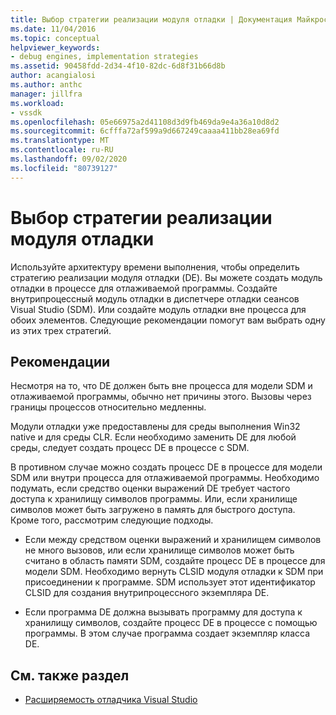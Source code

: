 ```yaml
---
title: Выбор стратегии реализации модуля отладки | Документация Майкрософт
ms.date: 11/04/2016
ms.topic: conceptual
helpviewer_keywords:
- debug engines, implementation strategies
ms.assetid: 90458fdd-2d34-4f10-82dc-6d8f31b66d8b
author: acangialosi
ms.author: anthc
manager: jillfra
ms.workload:
- vssdk
ms.openlocfilehash: 05e66975a2d41108d3d9fb469da9e4a36a10d8d2
ms.sourcegitcommit: 6cfffa72af599a9d667249caaaa411bb28ea69fd
ms.translationtype: MT
ms.contentlocale: ru-RU
ms.lasthandoff: 09/02/2020
ms.locfileid: "80739127"
---
```

# <a name="choose-a-debug-engine-implementation-strategy"></a>Выбор стратегии реализации модуля отладки
Используйте архитектуру времени выполнения, чтобы определить стратегию реализации модуля отладки (DE). Вы можете создать модуль отладки в процессе для отлаживаемой программы. Создайте внутрипроцессный модуль отладки в диспетчере отладки сеансов Visual Studio (SDM). Или создайте модуль отладки вне процесса для обоих элементов. Следующие рекомендации помогут вам выбрать одну из этих трех стратегий.

## <a name="guidelines"></a>Рекомендации
 Несмотря на то, что DE должен быть вне процесса для модели SDM и отлаживаемой программы, обычно нет причины этого. Вызовы через границы процессов относительно медленны.

 Модули отладки уже предоставлены для среды выполнения Win32 native и для среды CLR. Если необходимо заменить DE для любой среды, следует создать процесс DE в процессе с SDM.

 В противном случае можно создать процесс DE в процессе для модели SDM или внутри процесса для отлаживаемой программы. Необходимо подумать, если средство оценки выражений DE требует частого доступа к хранилищу символов программы. Или, если хранилище символов может быть загружено в память для быстрого доступа. Кроме того, рассмотрим следующие подходы.

- Если между средством оценки выражений и хранилищем символов не много вызовов, или если хранилище символов может быть считано в область памяти SDM, создайте процесс DE в процессе для модели SDM. Необходимо вернуть CLSID модуля отладки к SDM при присоединении к программе. SDM использует этот идентификатор CLSID для создания внутрипроцессного экземпляра DE.

- Если программа DE должна вызывать программу для доступа к хранилищу символов, создайте процесс DE в процессе с помощью программы. В этом случае программа создает экземпляр класса DE.

## <a name="see-also"></a>См. также раздел
- [Расширяемость отладчика Visual Studio](../../extensibility/debugger/visual-studio-debugger-extensibility.md)

